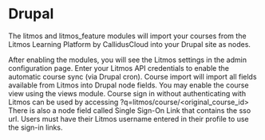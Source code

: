 # Drupal
The litmos and litmos_feature modules will import your courses from the Litmos Learning Platform by CallidusCloud into your Drupal site as nodes.

After enabling the modules, you will see the Litmos settings in the admin configuration page.
Enter your Litmos API credentials to enable the automatic course sync (via Drupal cron).
Course import will import all fields available from Litmos into Drupal node fields.
You may enable the course view using the views module.
Course sign in without authenticating with Litmos can be used by accessing ?q=litmos/course/<original_course_id>
There is also a node field called Single Sign-On Link that contains the sso url.
Users must have their Litmos username entered in their profile to use the sign-in links.

